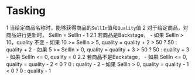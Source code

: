 # Tasking

1 当给定商品名称时，能够获得商品的`SellIn`值和`Quality`值
2 对于给定商品，对商品进行更新时，
    SellIn = SellIn - 1
2.1 若商品是Backstage，
    - 如果 SellIn > 10，quality 不变
    - 如果 10 >= SellIn > 5, quality = quality + 2 > 50 ? 50 : quality + 2
    - 如果 5 >= SellIn > 0, quality = quality + 3 > 50 ? 50 : quality + 3
    - 如果 SellIn <= 0, quality = 0
2.2 若商品不是Backstage，
    - 如果 SellIn <= 0, quality = quality - 2 < 0 ? 0 : quality - 2
    - 如果 SellIn > 0, quality = quality - 1 < 0 ? 0 : quality - 1